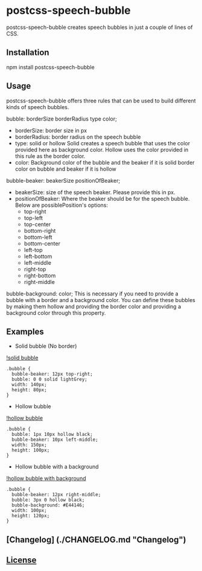 # postcss-speech-bubble
postcss-speech-bubble creates speech bubbles in just a couple of lines of CSS.

## Installation
npm install postcss-speech-bubble

## Usage
postcss-speech-bubble offers three rules that can be used to build different kinds of speech bubbles.

bubble: borderSize borderRadius type color;
* borderSize: border size in px
* borderRadius: border radius on the speech bubble
* type:
    solid or hollow
    Solid creates a speech bubble that uses the color provided here
    as background color.
    Hollow uses the color provided in this rule as the border color.
* color:
    Background color of the bubble and the beaker if it is solid
    border color on bubble and beaker if it is hollow

bubble-beaker: beakerSize positionOfBeaker;
* beakerSize: size of the speech beaker. Please provide this in px.
* positionOfBeaker: Where the beaker should be for the speech bubble. Below are possiblePosition's options:
  * top-right
  * top-left
  * top-center
  * bottom-right
  * bottom-left
  * bottom-center
  * left-top
  * left-bottom
  * left-middle
  * right-top
  * right-bottom
  * right-middle

bubble-background: color;
This is necessary if you need to provide a bubble with a border and a background color.
You can define these bubbles by making them hollow and providing the border color and providing a background color through this property.

## Examples

* Solid bubble (No border)

[!solid bubble](https://lh3.googleusercontent.com/-AeIItjhWS2c/VqRriS6DYoI/AAAAAAAAOzw/JSMxzDnBag4/s338-Ic42/Screen%252520Shot%2525202016-01-23%252520at%25252010.07.57%252520PM.png)

    .bubble {
      bubble-beaker: 12px top-right;
      bubble: 0 0 solid lightGrey;
      width: 140px;
      height: 80px;
    }

* Hollow bubble

[!hollow bubble](https://lh3.googleusercontent.com/-kvMLnldOwk4/VqRrhyoT5xI/AAAAAAAAOzs/nElrVn57kZE/s386-Ic42/Screen%252520Shot%2525202016-01-23%252520at%25252010.09.20%252520PM.png)

    .bubble {
      bubble: 1px 10px hollow black;
      bubble-beaker: 10px left-middle;
      width: 150px;
      height: 100px;
    }

* Hollow bubble with a background

[!hollow bubble with background](https://lh3.googleusercontent.com/-_WS8rmal0Vs/VqRrhbE9lJI/AAAAAAAAOzk/Z2eg19MSDzA/s282-Ic42/Screen%252520Shot%2525202016-01-23%252520at%25252010.12.48%252520PM.png)

    .bubble {
      bubble-beaker: 12px right-middle;
      bubble: 3px 0 hollow black;
      bubble-background: #E44146;
      width: 100px;
      height: 120px;
    }

## [Changelog] (./CHANGELOG.md "Changelog")
## [License](./LICENSE "License")
